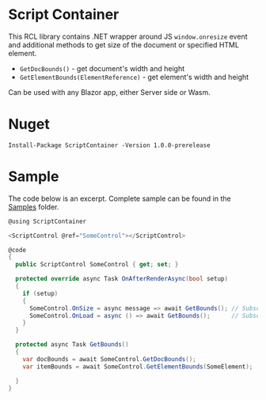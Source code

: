 # Script Container

This RCL library contains .NET wrapper around JS `window.onresize` event and additional methods to get size of the document or specified HTML element. 

- `GetDocBounds()` - get document's width and height 
- `GetElementBounds(ElementReference)` - get element's width and height  

Can be used with any Blazor app, either Server side or Wasm.

# Nuget

```
Install-Package ScriptContainer -Version 1.0.0-prerelease
```

# Sample 

The code below is an excerpt. 
Complete sample can be found in the [Samples](https://github.com/Indemos/ScriptContainer/tree/main/Samples) folder.

```C#
@using ScriptContainer

<ScriptControl @ref="SomeControl"></ScriptControl>

@code
{
  public ScriptControl SomeControl { get; set; }

  protected override async Task OnAfterRenderAsync(bool setup)
  {
    if (setup)
    {
      SomeControl.OnSize = async message => await GetBounds(); // Subscribe to resize event
      SomeControl.OnLoad = async () => await GetBounds();      // Subscribe to load event
    }
  }

  protected async Task GetBounds()
  {
    var docBounds = await SomeControl.GetDocBounds();
    var itemBounds = await SomeControl.GetElementBounds(SomeElement);

  }
}
```
